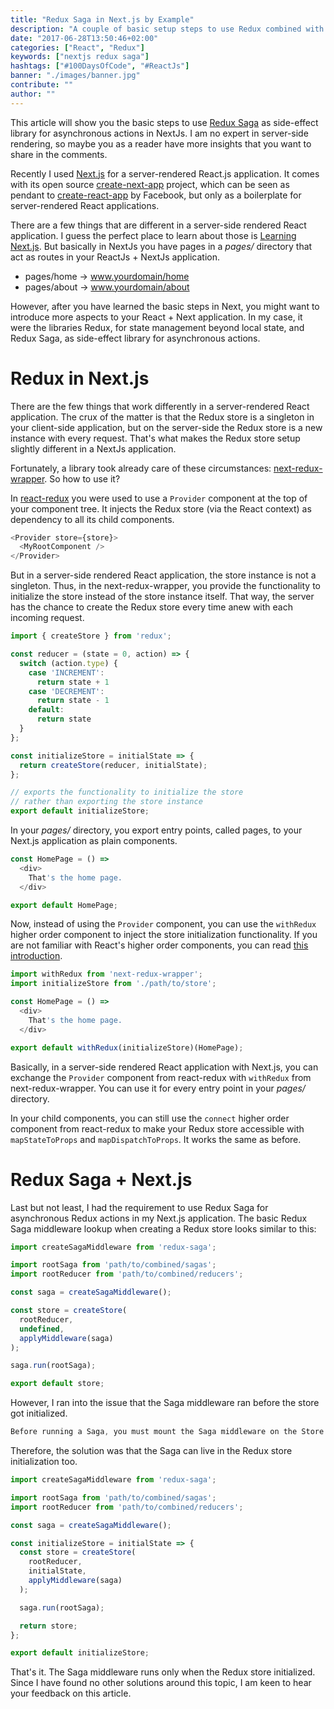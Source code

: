 ```yaml
---
title: "Redux Saga in Next.js by Example"
description: "A couple of basic setup steps to use Redux combined with Redux Saga in Next.js. Whereas Next.js enables you to build server-side rendered React applications, Redux and Redux Saga make sure to handle your state not only on the client-side, but also on the server-side. The sagas are used for asynchronous actions and side-effects ..."
date: "2017-06-28T13:50:46+02:00"
categories: ["React", "Redux"]
keywords: ["nextjs redux saga"]
hashtags: ["#100DaysOfCode", "#ReactJs"]
banner: "./images/banner.jpg"
contribute: ""
author: ""
---
```


<Sponsorship />

This article will show you the basic steps to use [Redux Saga](https://github.com/redux-saga/redux-saga) as side-effect library for asynchronous actions in NextJs. I am no expert in server-side rendering, so maybe you as a reader have more insights that you want to share in the comments.

Recently I used [Next.js](https://github.com/zeit/next.js/) for a server-rendered React.js application. It comes with its open source [create-next-app](https://open.segment.com/create-next-app) project, which can be seen as pendant to [create-react-app](https://github.com/facebookincubator/create-react-app) by Facebook, but only as a boilerplate for server-rendered React applications.

There are a few things that are different in a server-side rendered React application. I guess the perfect place to learn about those is [Learning Next.js](https://learnnextjs.com/). But basically in NextJs you have pages in a *pages/* directory that act as routes in your ReactJs + NextJs application.

* pages/home -> www.yourdomain/home
* pages/about -> www.yourdomain/about

However, after you have learned the basic steps in Next, you might want to introduce more aspects to your React + Next application. In my case, it were the libraries Redux, for state management beyond local state, and Redux Saga, as side-effect library for asynchronous actions.

# Redux in Next.js

There are the few things that work differently in a server-rendered React application. The crux of the matter is that the Redux store is a singleton in your client-side application, but on the server-side the Redux store is a new instance with every request. That's what makes the Redux store setup slightly different in a NextJs application.

Fortunately, a library took already care of these circumstances: [next-redux-wrapper](https://github.com/kirill-konshin/next-redux-wrapper). So how to use it?

In [react-redux](https://github.com/reactjs/react-redux) you were used to use a `Provider` component at the top of your component tree. It injects the Redux store (via the React context) as dependency to all its child components.

```javascript
<Provider store={store}>
  <MyRootComponent />
</Provider>
```

But in a server-side rendered React application, the store instance is not a singleton. Thus, in the next-redux-wrapper, you provide the functionality to initialize the store instead of the store instance itself. That way, the server has the chance to create the Redux store every time anew with each incoming request.

```javascript
import { createStore } from 'redux';

const reducer = (state = 0, action) => {
  switch (action.type) {
    case 'INCREMENT':
      return state + 1
    case 'DECREMENT':
      return state - 1
    default:
      return state
  }
};

const initializeStore = initialState => {
  return createStore(reducer, initialState);
};

// exports the functionality to initialize the store
// rather than exporting the store instance
export default initializeStore;
```

In your *pages/* directory, you export entry points, called pages, to your Next.js application as plain components.

```javascript
const HomePage = () =>
  <div>
    That's the home page.
  </div>

export default HomePage;
```

Now, instead of using the `Provider` component, you can use the `withRedux` higher order component to inject the store initialization functionality. If you are not familiar with React's higher order components, you can read [this introduction](/react-higher-order-components/).

```javascript
import withRedux from 'next-redux-wrapper';
import initializeStore from './path/to/store';

const HomePage = () =>
  <div>
    That's the home page.
  </div>

export default withRedux(initializeStore)(HomePage);
```

Basically, in a server-side rendered React application with Next.js, you can exchange the `Provider` component from react-redux with `withRedux` from next-redux-wrapper. You can use it for every entry point in your *pages/* directory.

In your child components, you can still use the `connect` higher order component from react-redux to make your Redux store accessible with `mapStateToProps` and `mapDispatchToProps`. It works the same as before.

# Redux Saga + Next.js

Last but not least, I had the requirement to use Redux Saga for asynchronous Redux actions in my Next.js application. The basic Redux Saga middleware lookup when creating a Redux store looks similar to this:

```javascript
import createSagaMiddleware from 'redux-saga';

import rootSaga from 'path/to/combined/sagas';
import rootReducer from 'path/to/combined/reducers';

const saga = createSagaMiddleware();

const store = createStore(
  rootReducer,
  undefined,
  applyMiddleware(saga)
);

saga.run(rootSaga);

export default store;
```

However, I ran into the issue that the Saga middleware ran before the store got initialized.

```javascript
Before running a Saga, you must mount the Saga middleware on the Store using applyMiddleware
```

Therefore, the solution was that the Saga can live in the Redux store initialization too.

```javascript
import createSagaMiddleware from 'redux-saga';

import rootSaga from 'path/to/combined/sagas';
import rootReducer from 'path/to/combined/reducers';

const saga = createSagaMiddleware();

const initializeStore = initialState => {
  const store = createStore(
    rootReducer,
    initialState,
    applyMiddleware(saga)
  );

  saga.run(rootSaga);

  return store;
};

export default initializeStore;
```

That's it. The Saga middleware runs only when the Redux store initialized. Since I have found no other solutions around this topic, I am keen to hear your feedback on this article.
